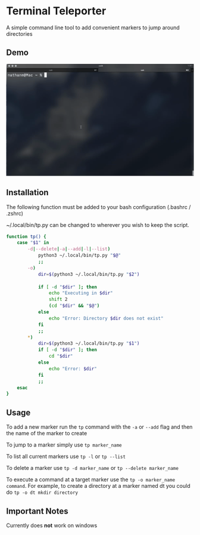 # Terminal Teleporter

A simple command line tool to add convenient markers to jump around directories

## Demo
![Tool Demo](tool-demo.gif)

## Installation

The following function must be added to your bash configuration (.bashrc / .zshrc)

~/.local/bin/tp.py can be changed to wherever you wish to keep the script.

```bash
function tp() {
    case "$1" in
        -d|--delete|-a|--add|-l|--list)
            python3 ~/.local/bin/tp.py "$@"
            ;;
        -o)
            dir=$(python3 ~/.local/bin/tp.py "$2")

            if [ -d "$dir" ]; then
                echo "Executing in $dir"
                shift 2
                (cd "$dir" && "$@")
            else
                echo "Error: Directory $dir does not exist"
            fi
            ;;
        *)
            dir=$(python3 ~/.local/bin/tp.py "$1")
            if [ -d "$dir" ]; then
                cd "$dir"
            else
                echo "Error: $dir"
            fi
            ;;
    esac
}
```

## Usage

To add a new marker run the `tp` command with the `-a` or `--add` flag and then the name of the marker to create

To jump to a marker simply use `tp marker_name`

To list all current markers use `tp -l` or `tp --list`

To delete a marker use `tp -d marker_name` or `tp --delete marker_name`

To execute a command at a target marker use the `tp -o marker_name command`. For example, to create a directory at a marker named dt you could do `tp -o dt mkdir directory`
## Important Notes

Currently does **not** work on windows
